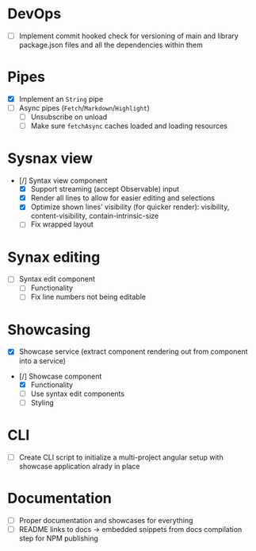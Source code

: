 # DevOps

- [ ] Implement commit hooked check for versioning of main and library package.json files and all the dependencies within them

# Pipes

- [x] Implement an `String` pipe
- [ ] Async pipes (`Fetch`/`Markdown`/`Highlight`)
  - [ ] Unsubscribe on unload
  - [ ] Make sure `fetchAsync` caches loaded and loading resources

# Sysnax view

- [/] Syntax view component
  - [x] Support streaming (accept Observable) input
  - [x] Render all lines to allow for easier editing and selections
  - [x] Optimize shown lines' visibility (for quicker render): visibility, content-visibility, contain-intrinsic-size
  - [ ] Fix wrapped layout

# Synax editing

- [ ] Syntax edit component
  - [ ] Functionality
  - [ ] Fix line numbers not being editable

# Showcasing

- [x] Showcase service (extract component rendering out from component into a service)
- [/] Showcase component
  - [x] Functionality
  - [ ] Use syntax edit components
  - [ ] Styling

# CLI

- [ ] Create CLI script to initialize a multi-project angular setup with showcase application alrady in place

# Documentation

- [ ] Proper documentation and showcases for everything
- [ ] README links to docs -> embedded snippets from docs compilation step for NPM publishing
